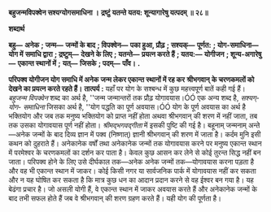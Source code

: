 **बहुजन्मविपक्वेन सश्यग्योगसमाधिना ।** **द्रष्टुं यतन्ते यतय: शून्यागारेषु यत्पदम् ॥ २८॥** 

**शब्दार्थ** 

**बहु—** **अनेक** **; जन्म—** **जन्मों के बाद** **; विपक्वेन—** **पका हुआ, प्रौढ़** **; सश्यक्—** **पूर्णत:** **; योग-समाधिना—** **योग में** **समाधि द्वारा** **; द्रष्टुम्—** **देखने के लिए** **; यतन्ते—** **प्रयत्न करते हैं** **; यतय:—** **योगीजन** **; शून्य-अगारेषु—** **एकान्त स्थानों में** **;** **यत्—** **जिसके** **; पदम्—** **पाँव।** **.** 

**परिपक्व योगीजन योग समाधि में अनेक जन्म लेकर एकान्त स्थानों में रह कर** **श्रीभगवान् के चरणकमलों को देखने का प्रयत्न करते रहते हैं।** **तात्पर्य :** यहाँ पर योग के सश्बन्ध में कुछ महत्त्वपूर्ण बातें कही गई हैं। *बहुजन्म विपक्वेन*  शब्द का अर्थ है, ''जन्म जन्मान्तरों तक प्रौढ़ योगावयास।ÓÓ एक अन्य शब्द है, *सश्यग्-योग-* *समाधिना* जिसका अर्थ है, ''योग पद्धति का पूर्ण अवयास।ÓÓ योग के पूर्ण अवयास का अर्थ है भक्तियोग और जब तक मनुष्य भक्तियोग को प्राप्त नहीं होता अथवा श्रीभगवान् की शरण में नहीं जाता, तब तक उसका योगावयास पूर्ण नहीं होता। *श्रीमद्भगवद्गीता* में इसकी पुष्टि की गई है। बहूनाम् जन्मनाम् अन्ते—अनेक जन्मों के बाद दिव्य ज्ञान में पक्व (निष्णात्) ज्ञानी श्रीभगवान् की शरण में जाता है। कर्दम मुनि इसी कथन को दुहराते हैं। अनेकानेक वर्षों तथा अनेकानेक जन्मों तक योगावयास करने पर मनुष्य एकान्त स्थान में परमेश्वर के चरणकमलों का दर्शन कर पाता है। केवल कुछ आसन कर लेने से कोई तुरन्त सिद्ध नहीं बन जाता। परिपक्व होने के लिए उसे दीर्घकाल तक—अनेक अनेक जन्मों तक—योगावयास करना पड़ता है और वह भी एकान्त स्थान में जाकर। कोई किसी नगर या सार्वजनिक पार्क में योगावयास नहीं कर सकता और न यह घोषित कर सकता है कि मात्र कुछ धन का आदान प्रदान करने से वह ईश्वर बन गया है। यह बेढंगा प्रचार है। जो असली योगी हैं, वे एकान्त स्थान में जाकर अवयास करते हैं और अनेकानेक जन्मों के बाद तभी सफल होते हैं जब वे श्रीभगवान् की शरण ग्रहण करते हैं। यही योग की पूर्णता है।  